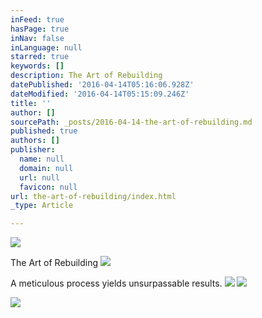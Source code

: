 ```yaml
---
inFeed: true
hasPage: true
inNav: false
inLanguage: null
starred: true
keywords: []
description: The Art of Rebuilding
datePublished: '2016-04-14T05:16:06.928Z'
dateModified: '2016-04-14T05:15:09.246Z'
title: ''
author: []
sourcePath: _posts/2016-04-14-the-art-of-rebuilding.md
published: true
authors: []
publisher:
  name: null
  domain: null
  url: null
  favicon: null
url: the-art-of-rebuilding/index.html
_type: Article

---
```

![](https://the-grid-user-content.s3-us-west-2.amazonaws.com/01d48919-8407-4801-8cc6-366f4fd554e2.jpg)

The Art of Rebuilding
![](https://the-grid-user-content.s3-us-west-2.amazonaws.com/45c2abf2-2642-44b0-b612-f45faa617269.jpg)

A meticulous process yields unsurpassable results.
![](https://the-grid-user-content.s3-us-west-2.amazonaws.com/65cd27b9-adfe-46d6-a9f4-086ace42a4cf.jpg)
![](https://the-grid-user-content.s3-us-west-2.amazonaws.com/acd6bc40-053c-4af4-995c-5c5da6ab4a59.jpg)

  
![](https://the-grid-user-content.s3-us-west-2.amazonaws.com/b813ad68-73b7-4d01-bafa-c047a1c2222a.jpg)